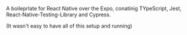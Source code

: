 A boileprlate for React Native over the Expo, conatinig TYpeScript, Jest, React-Native-Testing-Library and Cypress.

(It wasn't easy to have all of this setup and running)
